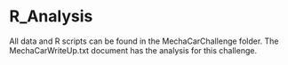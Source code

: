 # R_Analysis

All data and R scripts can be found in the MechaCarChallenge folder. The MechaCarWriteUp.txt document has the analysis for this challenge.
